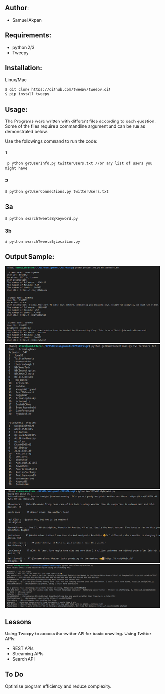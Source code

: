 ## Author:
* Samuel Akpan

## Requirements:
* python 2/3
* Tweepy
## Installation:
Linux/Mac
```
$ git clone https://github.com/tweepy/tweepy.git
$ pip install tweepy
```

## Usage:

The Programs were written with different files according to each question. Some of the files require a commandline argument and can be run as demonstrated below.

Use the followings command to run the code:
#### 1

```
 p ython getUserInfo.py twitterUsers.txt //or any list of users you might have
```

### 2
```
$ python getUserConnections.py twitterUsers.txt
```
## 3a
```
$ python searchTweetsByKeyword.py 
```

### 3b
```
$ python searchTweetsByLocation.py 
```
## Output Sample:

![Part 1 output](1.png)
![Part 2 output](2-ffs.png)
![Part 3a output](3-search.png)
![Part 3b output](3b-region.png)

## Lessons
Using Tweepy to access the twitter API for basic crawling.
Using Twitter APIs:
* REST APIs
* Streaming APIs
* Search API

## To Do
Optimise program efficiency and reduce complexity.

 








